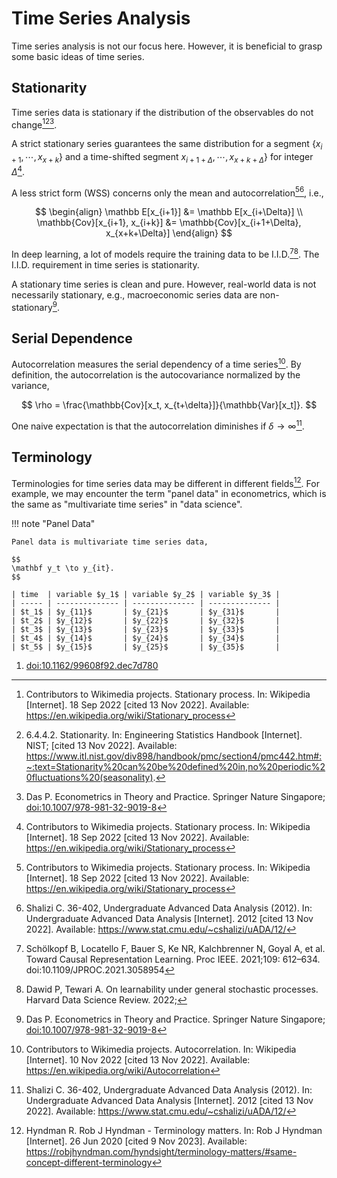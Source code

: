 # Time Series Analysis

Time series analysis is not our focus here. However, it is beneficial to grasp some basic ideas of time series.

## Stationarity

Time series data is stationary if the distribution of the observables do not change[^wiki-stationary-process][^nist-stationarity][^Das2019].

A strict stationary series guarantees the same distribution for a segment $\{x_{i+1}, \cdots, x_{x+k}\}$ and a time-shifted segment $x_{i+1+\Delta}, \cdots, x_{x+k+\Delta}\}$ for integer $\Delta$[^wiki-stationary-process].

A less strict form (WSS) concerns only the mean and autocorrelation[^wiki-stationary-process][^Shalizi2012], i.e.,

$$
\begin{align}
\mathbb E[x_{i+1}] &= \mathbb E[x_{i+\Delta}] \\
\mathbb{Cov}[x_{i+1}, x_{i+k}] &= \mathbb{Cov}[x_{i+1+\Delta}, x_{x+k+\Delta}]
\end{align}
$$

In deep learning, a lot of models require the training data to be I.I.D.[^Schoelkopf2021][^Dawid2022]. The I.I.D. requirement in time series is stationarity.

A stationary time series is clean and pure. However, real-world data is not necessarily stationary, e.g., macroeconomic series data are non-stationary[^Das2019].

## Serial Dependence

Autocorrelation measures the serial dependency of a time series[^wiki-autocorrelation]. By definition, the autocorrelation is the autocovariance normalized by the variance,

$$
\rho = \frac{\mathbb{Cov}[x_t, x_{t+\delta}]}{\mathbb{Var}[x_t]}.
$$

One naive expectation is that the autocorrelation diminishes if $\delta \to \infty$[^Shalizi2012].


## Terminology

Terminologies for time series data may be different in different fields[^Hyndman2020]. For example, we may encounter the term "panel data" in econometrics, which is the same as "multivariate time series" in "data science".

!!! note "Panel Data"

    Panel data is multivariate time series data,

    $$
    \mathbf y_t \to y_{it}.
    $$

    | time  | variable $y_1$ | variable $y_2$ | variable $y_3$ |
    | ----- | -------------- | -------------- | -------------- |
    | $t_1$ | $y_{11}$       | $y_{21}$       | $y_{31}$       |
    | $t_2$ | $y_{12}$       | $y_{22}$       | $y_{32}$       |
    | $t_3$ | $y_{13}$       | $y_{23}$       | $y_{33}$       |
    | $t_4$ | $y_{14}$       | $y_{24}$       | $y_{34}$       |
    | $t_5$ | $y_{15}$       | $y_{25}$       | $y_{35}$       |


[^wiki-stationary-process]: Contributors to Wikimedia projects. Stationary process. In: Wikipedia [Internet]. 18 Sep 2022 [cited 13 Nov 2022]. Available: https://en.wikipedia.org/wiki/Stationary_process
[^nist-stationarity]: 6.4.4.2. Stationarity. In: Engineering Statistics Handbook [Internet]. NIST; [cited 13 Nov 2022]. Available: https://www.itl.nist.gov/div898/handbook/pmc/section4/pmc442.htm#:~:text=Stationarity%20can%20be%20defined%20in,no%20periodic%20fluctuations%20(seasonality).
[^Shalizi2012]: Shalizi C. 36-402, Undergraduate Advanced Data Analysis (2012). In: Undergraduate Advanced Data Analysis [Internet]. 2012 [cited 13 Nov 2022]. Available: https://www.stat.cmu.edu/~cshalizi/uADA/12/
[^Schoelkopf2021]: Schölkopf B, Locatello F, Bauer S, Ke NR, Kalchbrenner N, Goyal A, et al. Toward Causal Representation Learning. Proc IEEE. 2021;109: 612–634. doi:10.1109/JPROC.2021.3058954
[^wiki-autocorrelation]: Contributors to Wikimedia projects. Autocorrelation. In: Wikipedia [Internet]. 10 Nov 2022 [cited 13 Nov 2022]. Available: https://en.wikipedia.org/wiki/Autocorrelation
[^Das2019]: Das P. Econometrics in Theory and Practice. Springer Nature Singapore; [doi:10.1007/978-981-32-9019-8](https://link.springer.com/book/10.1007/978-981-32-9019-8)
[^Dawid2022]: Dawid P, Tewari A. On learnability under general stochastic processes. Harvard Data Science Review. 2022;
[^Hyndman2020]: Hyndman R. Rob J Hyndman - Terminology matters. In: Rob J Hyndman [Internet]. 26 Jun 2020 [cited 9 Nov 2023]. Available: https://robjhyndman.com/hyndsight/terminology-matters/#same-concept-different-terminology

1. [doi:10.1162/99608f92.dec7d780](https://hdsr.mitpress.mit.edu/pub/qixx99zn/release/1)
